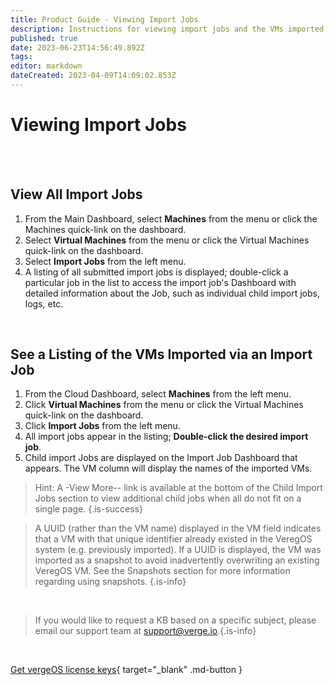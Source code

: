 ```yaml
---
title: Product Guide - Viewing Import Jobs
description: Instructions for viewing import jobs and the VMs imported from an import jobs
published: true
date: 2023-06-23T14:56:49.892Z
tags: 
editor: markdown
dateCreated: 2023-04-09T14:09:02.853Z
---
```


# Viewing Import Jobs

<br>
<br>

## View All Import Jobs

1.  From the Main Dashboard, select **Machines** from the menu or click the Machines quick-link on the dashboard.
2.  Select **Virtual Machines** from the menu or click the Virtual Machines quick-link on the dashboard.
3.  Select **Import Jobs** from the left menu.
4.  A listing of all submitted import jobs is displayed; double-click a particular job in the list to access the import job's Dashboard with detailed information about the Job, such as individual child import jobs, logs, etc.

<br>

## See a Listing of the VMs Imported via an Import Job

1.  From the Cloud Dashboard, select **Machines** from the left menu.
2.  Click **Virtual Machines** from the menu or click the Virtual Machines quick-link on the dashboard.
3.  Click **Import Jobs** from the left menu.
4.  All import jobs appear in the listing; **Double-click the desired import job**.
5.  Child import Jobs are displayed on the Import Job Dashboard that appears. The VM column will display the names of the imported VMs.  
> Hint: A -View More-- link is available at the bottom of the Child Import Jobs section to view additional child jobs when all do not fit on a single page. {.is-success}

> A UUID (rather than the VM name) displayed in the VM field indicates that a VM with that unique identifier already existed in the VeregOS system (e.g. previously imported). If a UUID is displayed, the VM was imported as a snapshot to avoid inadvertently overwriting an existing VeregOS VM. See the Snapshots section for more information regarding using snapshots. {.is-info}

<br>   

   > If you would like to request a KB based on a specific subject, please email our support team at <a href="mailto:support@verge.io?subject=KB Request" target="_blank" rel="noopener noreferrer">support@verge.io.</a>{.is-info}



<br>

[Get vergeOS license keys](https://www.verge.io/test-drive){ target="_blank" .md-button }